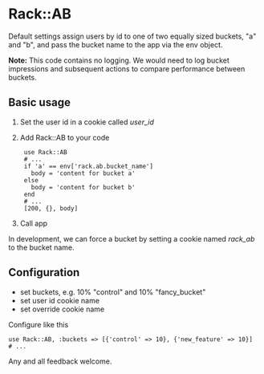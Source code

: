 # Rack::AB

Default settings assign users by id to one of two equally sized buckets, "a" and "b", and pass the bucket name to the app via the env object.

**Note:** This code contains no logging. We would need to log bucket impressions and subsequent actions to compare performance between buckets.

## Basic usage

1. Set the user id in a cookie called _user_id_
1. Add Rack::AB to your code

        use Rack::AB
        # ...
        if 'a' == env['rack.ab.bucket_name']
          body = 'content for bucket a'
        else
          body = 'content for bucket b'
        end
        # ...
        [200, {}, body]

1. Call app

In development, we can force a bucket by setting a cookie named _rack_ab_ to the bucket name.

## Configuration

* set buckets, e.g. 10% "control" and 10% "fancy_bucket"
* set user id cookie name
* set override cookie name

Configure like this

    use Rack::AB, :buckets => [{'control' => 10}, {'new_feature' => 10}]
    # ...

Any and all feedback welcome.